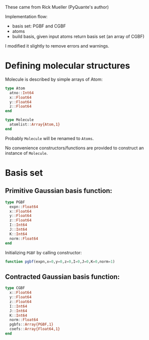 These came from Rick Mueller (PyQuante's author)

Implementation flow:

- basis set: PGBF and CGBF
- atoms
- build basis, given input atoms return basis set (an array of CGBF)



I modified it slightly to remove errors and warnings.

# Defining molecular structures

Molecule is described by simple arrays of Atom:

```julia
type Atom
  atno::Int64
  x::Float64
  y::Float64
  z::Float64
end

type Molecule
  atomlist::Array{Atom,1}
end
```

Probably `Molecule` will be renamed to `Atoms`.

No convenience constructors/functions are provided to
construct an instance of `Molecule`.

# Basis set

## Primitive Gaussian basis function:

```Julia
type PGBF
  expn::Float64
  x::Float64
  y::Float64
  z::Float64
  I::Int64
  J::Int64
  K::Int64
  norm::Float64
end
```

Initializing `PGBF` by calling constructor:

```julia
function pgbf(expn,x=0,y=0,z=0,I=0,J=0,K=0,norm=1)
```

## Contracted Gaussian basis function:

```julia
type CGBF
  x::Float64
  y::Float64
  z::Float64
  I::Int64
  J::Int64
  K::Int64
  norm::Float64
  pgbfs::Array{PGBF,1}
  coefs::Array{Float64,1}
end
```
